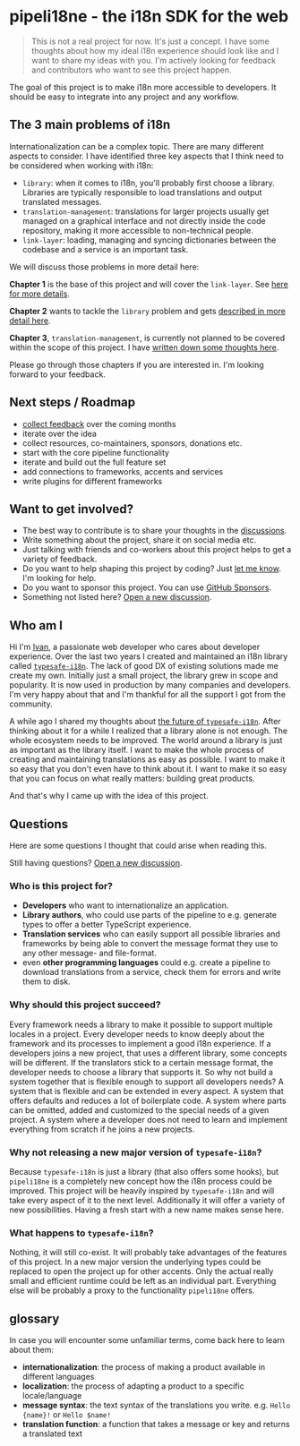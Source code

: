 # pipeli18ne - the i18n SDK for the web

> This is not a real project for now. It's just a concept. I have some thoughts about how my ideal i18n experience should look like and I want to share my ideas with you. I'm actively looking for feedback and contributors who want to see this project happen.

The goal of this project is to make i18n more accessible to developers. It should be easy to integrate into any project and any workflow.


## The 3 main problems of i18n

Internationalization can be a complex topic. There are many different aspects to consider. I have identified three key aspects that I think need to be considered when working with i18n:

 - `library`: when it comes to i18n, you'll probably first choose a library. Libraries are typically responsible to load translations and output translated messages.
 - `translation-management`: translations for larger projects usually get managed on a graphical interface and not directly inside the code repository, making it more accessible to non-technical people.
 - `link-layer`: loading, managing and syncing dictionaries between the codebase and a service is an important task.

We will discuss those problems in more detail here:

**Chapter 1** is the base of this project and will cover the `link-layer`. See [here for more details](https://github.com/pipeli18ne/RFC/blob/main/01-link-layer.md).

**Chapter 2** wants to tackle the `library` problem and gets [described in more detail here](https://github.com/pipeli18ne/RFC/blob/main/02-library.md).

**Chapter 3**, `translation-management`, is currently not planned to be covered within the scope of this project. I have [written down some thoughts here](https://github.com/pipeli18ne/RFC/blob/main/03-translation-management.md).

Please go through those chapters if you are interested in. I'm looking forward to your feedback.

<!---------------------------------------------------------------------------------------------------------->

## Next steps / Roadmap

 - [collect feedback](https://github.com/pipeli18ne/RFC/discussions) over the coming months
 - iterate over the idea
 - collect resources, co-maintainers, sponsors, donations etc.
 - start with the core pipeline functionality
 - iterate and build out the full feature set
 - add connections to frameworks, accents and services
 - write plugins for different frameworks

## Want to get involved?

 - The best way to contribute is to share your thoughts in the [discussions](https://github.com/pipeli18ne/RFC/discussions).
 - Write something about the project, share it on social media etc.
 - Just talking with friends and co-workers about this project helps to get a variety of feedback.
 - Do you want to help shaping this project by coding? Just [let me know](https://github.com/pipeli18ne/RFC/discussions/7). I'm looking for help.
 - Do you want to sponsor this project. You can use [GitHub Sponsors](https://github.com/sponsors/ivanhofer).
 - Something not listed here? [Open a new discussion](https://github.com/pipeli18ne/RFC/discussions).


<!---------------------------------------------------------------------------------------------------------->

## Who am I

Hi I'm [Ivan](http://github.com/ivanhofer), a passionate web developer who cares about developer experience.
Over the last two years I created and maintained an i18n library called [`typesafe-i18n`](http://github.com/ivanhofer/typesafe-i18n). The lack of good DX of existing solutions made me create my own. Initially just a small project, the library grew in scope and popularity. It is now used in production by many companies and developers. I'm very happy about that and I'm thankful for all the support I got from the community.

A while ago I shared my thoughts about [the future of `typesafe-i18n`](https://github.com/ivanhofer/typesafe-i18n/discussions/324). After thinking about it for a while I realized that a library alone is not enough. The whole ecosystem needs to be improved. The world around a library is just as important as the library itself. I want to make the whole process of creating and maintaining translations as easy as possible. I want to make it so easy that you don't even have to think about it. I want to make it so easy that you can focus on what really matters: building great products.

And that's why I came up with the idea of this project.

## Questions

Here are some questions I thought that could arise when reading this.

Still having questions? [Open a new discussion](https://github.com/pipeli18ne/RFC/discussions).

### Who is this project for?

 - **Developers** who want to internationalize an application.
 - **Library authors**, who could use parts of the pipeline to e.g. generate types to offer a better TypeScript experience.
 - **Translation services** who can easily support all possible libraries and frameworks by being able to convert the message format they use to any other message- and file-format.
 - even **other programming languages** could e.g. create a pipeline to download translations from a service, check them for errors and write them to disk.

### Why should this project succeed?

Every framework needs a library to make it possible to support multiple locales in a project.
Every developer needs to know deeply about the framework and its processes to implement a good i18n experience. If a developers joins a new project, that uses a different library, some concepts will be different. If the translators stick to a certain message format, the developer needs to choose a library that supports it.
So why not build a system together that is flexible enough to support all developers needs? A system that is flexible and can be extended in every aspect. A system that offers defaults and reduces a lot of boilerplate code. A system where parts can be omitted, added and customized to the special needs of a given project. A system where a developer does not need to learn and implement everything from scratch if he joins a new projects.

### Why not releasing a new major version of `typesafe-i18n`?

Because `typesafe-i18n` is just a library (that also offers some hooks), but `pipeli18ne` is a completely new concept how the i18n process could be improved. This project will be heavily inspired by `typesafe-i18n` and will take every aspect of it to the next level. Additionally it will offer a variety of new possibilities. Having a fresh start with a new name makes sense here.

### What happens to `typesafe-i18n`?

Nothing, it will still co-exist. It will probably take advantages of the features of this project. In a new major version the underlying types could be replaced to open the project up for other accents. Only the actual really small and efficient runtime could be left as an individual part. Everything else will be probably a proxy to the functionality `pipeli18ne` offers.

<!---------------------------------------------------------------------------------------------------------->

## glossary

In case you will encounter some unfamiliar terms, come back here to learn about them:

 - **internationalization**: the process of making a product available in different languages
 - **localization**: the process of adapting a product to a specific locale/language
 - **message syntax**: the text syntax of the translations you write. e.g. `Hello {name}!` or `Hello $name!`
 - **translation function**: a function that takes a message or key and returns a translated text
